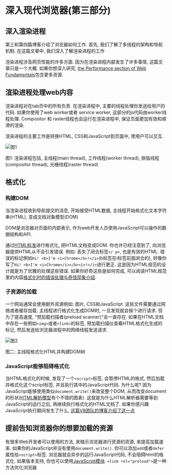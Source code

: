 # 深入现代浏览器(第三部分)

## 深入渲染进程

  第三和第四篇博客介绍了浏览器如何工作. 首先, 我们了解了多线程的架构和导航机制. 在这篇文章中, 我们深入了解渲染进程的工作

  渲染进程涉及网页性能的许多方面. 因为在渲染进程内部发生了许多事情, 这篇文章只是一个大概. 如果你想深入研究, [the Performance section of Web Fundamentals](https://developers.google.com/web/fundamentals/performance/why-performance-matters/)包含更多资源.

## 渲染进程处理web内容

  渲染进程对在tab页中的所有负责. 在渲染进程中, 主要的线程处理你发送给用户的代码. 如果你使用了web worker或者 service worker, 这部分的js代码由worker线程处理. Compositor 和 raster线程也会运行在渲染进程中, 保证页面更加有效和顺滑的渲染.

  渲染进程的主要工作是转换HTML, CSS和JavaScript到页面中, 使用户可以交互.

  ![图1](https://developers.google.com/web/updates/images/inside-browser/part3/renderer.png)

  图1: 渲染进程包括, 主线程(main thread), 工作线程(worker thread), 排版线程(compositor thread), 光栅线程(raster thread)

## 格式化

### 构建DOM

  当渲染进程收到导航提交的消息, 开始接受HTML数据, 主线程开始格式化文本字符串(HTML), 变成文档对象模型(DOM)

  DOM是浏览器对页面的内部表示, 作为web开发人员使用JavaScript可以操作的数据结构和API.

  通过[HTML标准](https://html.spec.whatwg.org/)进行格式化, 把HTML文档变成DOM. 你也许已经注意到了, 向浏览器提供HTML从不会引发错误. 例如: 丢失了闭合标签`</ p>`, 也是有效的HTML.  错误的标记例如`Hi! <b>I'm <i>Chrome</b>!</i>`(b标签在i标签前面闭合的), 好像你写了`Hi! <b>I'm <i>Chrome</i></b><i>!</i>`进行更正. 这是因为HTML规范的设计就是为了优雅的处理这些错误. 如果你好奇这些是如何完成, 可以阅读HTML规范里的内容[格式化时的错误处理与奇怪现象介绍](https://html.spec.whatwg.org/multipage/parsing.html#an-introduction-to-error-handling-and-strange-cases-in-the-parser).

### 子资源的加载

  一个网站通常会使用额外资源例如: 图片, CSS和JavaScript. 这些文件需要通过网络或者缓存加载. 主线程进行格式化生成DOM时, 一旦发现就会挨个进行请求. 但为了提高速度, "预加载扫描者(preload scanner)"会一直存在. 如果在HTML文档中存在一些例如`<img>`或者`<link>`的标签, 预加载扫描仪查看HTML格式化生成的标记, 然后发送给浏览器进程中的网络线程发送请求.

  ![图2](https://developers.google.com/web/updates/images/inside-browser/part3/dom.png)

  图二: 主线程格式化HTML并构建DOM树

### JavaScript能够阻碍格式化

  当HTML格式化的时候, 发现了一个`<script>`标签, 会暂停HTML的格式, 然后加载并格式化这个script标签, 并且执行其中的JavaScript代码. 为什么呢? 因为JavaScript能够使用类似`document.write()`来改变整个DOM, 从而改变document的形状([HTML解析模型](https://html.spec.whatwg.org/multipage/parsing.html#overview-of-the-parsing-model)有个不错的图表). 这就是为什么HTML解析器需要等到JavaScript的运行之后, 再继续执行格式化的HTML文档了. 如果你感兴趣JavaScript执行期间发生了什么, [这篇V8团队的博客介绍了这一点](https://mathiasbynens.be/notes/shapes-ics)

## 提前告知浏览器你的想要加载的资源

  有很多Web开发者可以使用的方法, 来暗示浏览器进行资源的资源, 来提高加载速率. 如果你的JavaScript并没有使用`document.write()`. 你可以添加`add`或者`defer`属性给`<script>`标签. 浏览器就会异步的运行JavaScript代码, 不会阻碍html的格式化. 如果版本支持, 你也可以使用[JavaScript模块](https://v8.dev/features/modules). `<link rel="preload">`是一种方法优化浏览器
